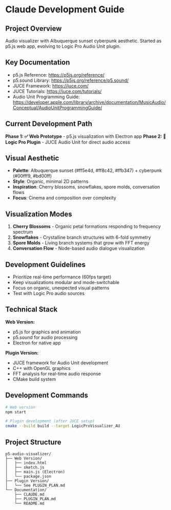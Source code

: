 # Claude Development Guide

## Project Overview
Audio visualizer with Albuquerque sunset cyberpunk aesthetic. Started as p5.js web app, evolving to Logic Pro Audio Unit plugin.

## Key Documentation
- p5.js Reference: https://p5js.org/reference/
- p5.sound Library: https://p5js.org/reference/p5.sound/
- JUCE Framework: https://juce.com/
- JUCE Tutorials: https://juce.com/tutorials/
- Audio Unit Programming Guide: https://developer.apple.com/library/archive/documentation/MusicAudio/Conceptual/AudioUnitProgrammingGuide/

## Current Development Path
**Phase 1: ✅ Web Prototype** - p5.js visualization with Electron app
**Phase 2: 🔄 Logic Pro Plugin** - JUCE Audio Unit for direct audio access

## Visual Aesthetic
- **Palette**: Albuquerque sunset (#ff5e4d, #ff8c42, #ffb347) + cyberpunk (#00fff9, #bd00ff)
- **Style**: Organic, minimal 2D patterns
- **Inspiration**: Cherry blossoms, snowflakes, spore molds, conversation flows
- **Focus**: Cinema and composition over complexity

## Visualization Modes
1. **Cherry Blossoms** - Organic petal formations responding to frequency spectrum
2. **Snowflakes** - Crystalline branch structures with 6-fold symmetry
3. **Spore Molds** - Living branch systems that grow with FFT energy
4. **Conversation Flow** - Node-based audio dialogue visualization

## Development Guidelines
- Prioritize real-time performance (60fps target)
- Keep visualizations modular and mode-switchable
- Focus on organic, unexpected visual patterns
- Test with Logic Pro audio sources

## Technical Stack
**Web Version:**
- p5.js for graphics and animation
- p5.sound for audio processing
- Electron for native app

**Plugin Version:**
- JUCE framework for Audio Unit development
- C++ with OpenGL graphics
- FFT analysis for real-time audio response
- CMake build system

## Development Commands
```bash
# Web version
npm start

# Plugin development (after JUCE setup)
cmake --build build --target LogicProVisualizer_AU
```

## Project Structure
```
p5-audio-visualizer/
├── Web Version/
│   ├── index.html
│   ├── sketch.js
│   ├── main.js (Electron)
│   └── package.json
├── Plugin Version/
│   └── See PLUGIN_PLAN.md
└── Documentation/
    ├── CLAUDE.md
    ├── PLUGIN_PLAN.md
    └── README.md
```